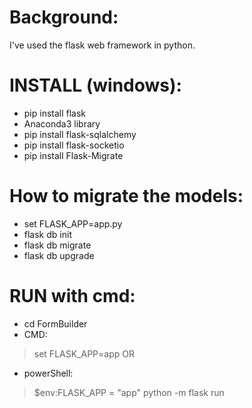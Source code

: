 # Background:
I've used the flask web framework in python.
# INSTALL (windows):
- pip install flask
- Anaconda3 library
- pip install flask-sqlalchemy
- pip install flask-socketio
- pip install Flask-Migrate

# How to migrate the models: 
- set FLASK_APP=app.py
- flask db init
- flask db migrate
- flask db upgrade
 
# RUN with cmd:
- cd FormBuilder
- CMD: 
> set FLASK_APP=app
OR
- powerShell: 
> $env:FLASK_APP = "app"
> python -m flask run

